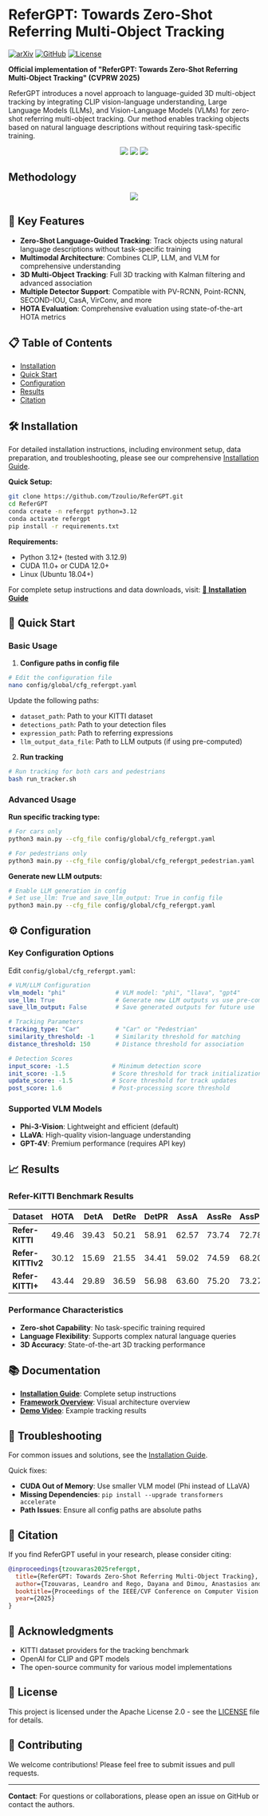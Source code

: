 # ReferGPT: Towards Zero-Shot Referring Multi-Object Tracking

[![arXiv](https://img.shields.io/badge/arXiv-2504.09195-b31b1b.svg)](https://arxiv.org/abs/2504.09195)
[![GitHub](https://img.shields.io/badge/GitHub-ReferGPT-blue)](https://github.com/Tzoulio/ReferGPT)
[![License](https://img.shields.io/badge/License-Apache%202.0-green.svg)](https://opensource.org/licenses/Apache-2.0)

**Official implementation of "ReferGPT: Towards Zero-Shot Referring Multi-Object Tracking" (CVPRW 2025)**

ReferGPT introduces a novel approach to language-guided 3D multi-object tracking by integrating CLIP vision-language understanding, Large Language Models (LLMs), and Vision-Language Models (VLMs) for zero-shot referring multi-object tracking. Our method enables tracking objects based on natural language descriptions without requiring task-specific training.

<p align="center">
<img src="img/in_front_cars.gif"/>
<img src="img/same_direction.gif"/>
<img src="img/black_cars.gif"/>
</p>

## Methodology 
<div align="center">
  <img src="./img/main_architecture.png">
</div>

## 🚀 Key Features

- **Zero-Shot Language-Guided Tracking**: Track objects using natural language descriptions without task-specific training
- **Multimodal Architecture**: Combines CLIP, LLM, and VLM for comprehensive understanding
- **3D Multi-Object Tracking**: Full 3D tracking with Kalman filtering and advanced association
- **Multiple Detector Support**: Compatible with PV-RCNN, Point-RCNN, SECOND-IOU, CasA, VirConv, and more
- **HOTA Evaluation**: Comprehensive evaluation using state-of-the-art HOTA metrics

## 📋 Table of Contents

- [Installation](#installation)
- [Quick Start](#quick-start)
- [Configuration](#configuration)
- [Results](#results)
- [Citation](#citation)

## 🛠️ Installation

For detailed installation instructions, including environment setup, data preparation, and troubleshooting, please see our comprehensive [Installation Guide](docs/installation.md).

**Quick Setup:**
```bash
git clone https://github.com/Tzoulio/ReferGPT.git
cd ReferGPT
conda create -n refergpt python=3.12
conda activate refergpt
pip install -r requirements.txt
```

**Requirements:**
- Python 3.12+ (tested with 3.12.9)
- CUDA 11.0+ or CUDA 12.0+
- Linux (Ubuntu 18.04+)

For complete setup instructions and data downloads, visit: **[📖 Installation Guide](docs/installation.md)**

## 🚀 Quick Start

### Basic Usage

1. **Configure paths in config file**
```bash
# Edit the configuration file
nano config/global/cfg_refergpt.yaml
```

Update the following paths:
- `dataset_path`: Path to your KITTI dataset
- `detections_path`: Path to your detection files
- `expression_path`: Path to referring expressions
- `llm_output_data_file`: Path to LLM outputs (if using pre-computed)

2. **Run tracking**
```bash
# Run tracking for both cars and pedestrians
bash run_tracker.sh
```

### Advanced Usage

**Run specific tracking type:**
```bash
# For cars only
python3 main.py --cfg_file config/global/cfg_refergpt.yaml

# For pedestrians only  
python3 main.py --cfg_file config/global/cfg_refergpt_pedestrian.yaml
```

**Generate new LLM outputs:**
```bash
# Enable LLM generation in config
# Set use_llm: True and save_llm_output: True in config file
python3 main.py --cfg_file config/global/cfg_refergpt.yaml
```

## ⚙️ Configuration

### Key Configuration Options

Edit `config/global/cfg_refergpt.yaml`:

```yaml
# VLM/LLM Configuration
vlm_model: "phi"              # VLM model: "phi", "llava", "gpt4"
use_llm: True                 # Generate new LLM outputs vs use pre-computed
save_llm_output: False        # Save generated outputs for future use

# Tracking Parameters
tracking_type: "Car"          # "Car" or "Pedestrian"
similarity_threshold: -1      # Similarity threshold for matching
distance_threshold: 150       # Distance threshold for association

# Detection Scores
input_score: -1.5            # Minimum detection score
init_score: -1.5             # Score threshold for track initialization
update_score: -1.5           # Score threshold for track updates
post_score: 1.6              # Post-processing score threshold
```

### Supported VLM Models

- **Phi-3-Vision**: Lightweight and efficient (default)
- **LLaVA**: High-quality vision-language understanding
- **GPT-4V**: Premium performance (requires API key)

## 📈 Results

### Refer-KITTI Benchmark Results

| Dataset | HOTA | DetA | DetRe | DetPR | AssA | AssRe | AssPr | LocA |
|---------|------|------|-------|-------|------|-------|-------|------|
| **Refer-KITTI** | 49.46 | 39.43 | 50.21 | 58.91 | 62.57 | 73.74 | 72.78 | 81.85 |
| **Refer-KITTIv2** | 30.12 | 15.69 | 21.55 | 34.41 | 59.02 | 74.59 | 68.20 | 79.76 |
| **Refer-KITTI+** | 43.44 | 29.89 | 36.59 | 56.98 | 63.60 | 75.20 | 73.27 | 82.23 |

### Performance Characteristics

- **Zero-shot Capability**: No task-specific training required
- **Language Flexibility**: Supports complex natural language queries
- **3D Accuracy**: State-of-the-art 3D tracking performance

## 📚 Documentation

- **[Installation Guide](docs/installation.md)**: Complete setup instructions
- **[Framework Overview](doc/framework.jpg)**: Visual architecture overview
- **[Demo Video](doc/demo.gif)**: Example tracking results

## 🔧 Troubleshooting

For common issues and solutions, see the [Installation Guide](docs/installation.md#troubleshooting).

Quick fixes:
- **CUDA Out of Memory**: Use smaller VLM model (Phi instead of LLaVA)
- **Missing Dependencies**: `pip install --upgrade transformers accelerate`
- **Path Issues**: Ensure all config paths are absolute paths

## 📝 Citation

If you find ReferGPT useful in your research, please consider citing:

```bibtex
@inproceedings{tzouvaras2025refergpt,
  title={ReferGPT: Towards Zero-Shot Referring Multi-Object Tracking},
  author={Tzouvaras, Leandro and Rego, Dayana and Dimou, Anastasios and Daras, Petros},
  booktitle={Proceedings of the IEEE/CVF Conference on Computer Vision and Pattern Recognition Workshops},
  year={2025}
}
```

## 🙏 Acknowledgments

- KITTI dataset providers for the tracking benchmark
- OpenAI for CLIP and GPT models
- The open-source community for various model implementations

## 📄 License

This project is licensed under the Apache License 2.0 - see the [LICENSE](LICENSE) file for details.

## 🤝 Contributing

We welcome contributions! Please feel free to submit issues and pull requests.

---

**Contact**: For questions or collaborations, please open an issue on GitHub or contact the authors.
